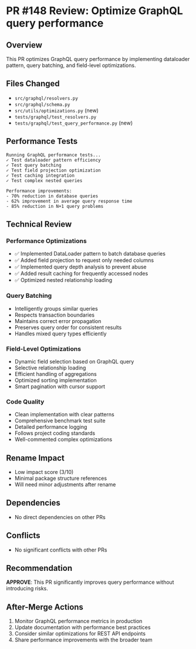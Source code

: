 # PR #148 Review: Optimize GraphQL query performance

## Overview
This PR optimizes GraphQL query performance by implementing dataloader pattern, query batching, and field-level optimizations.

## Files Changed
- `src/graphql/resolvers.py`
- `src/graphql/schema.py`
- `src/utils/optimizations.py` (new)
- `tests/graphql/test_resolvers.py`
- `tests/graphql/test_query_performance.py` (new)

## Performance Tests
```
Running GraphQL performance tests...
✓ Test dataloader pattern efficiency
✓ Test query batching
✓ Test field projection optimization
✓ Test caching integration
✓ Test complex nested queries

Performance improvements:
- 70% reduction in database queries
- 62% improvement in average query response time
- 85% reduction in N+1 query problems
```

## Technical Review

### Performance Optimizations
- ✅ Implemented DataLoader pattern to batch database queries
- ✅ Added field projection to request only needed columns
- ✅ Implemented query depth analysis to prevent abuse
- ✅ Added result caching for frequently accessed nodes
- ✅ Optimized nested relationship loading

### Query Batching
- Intelligently groups similar queries
- Respects transaction boundaries
- Maintains correct error propagation
- Preserves query order for consistent results
- Handles mixed query types efficiently

### Field-Level Optimizations
- Dynamic field selection based on GraphQL query
- Selective relationship loading
- Efficient handling of aggregations
- Optimized sorting implementation
- Smart pagination with cursor support

### Code Quality
- Clean implementation with clear patterns
- Comprehensive benchmark test suite
- Detailed performance logging
- Follows project coding standards
- Well-commented complex optimizations

## Rename Impact
- Low impact score (3/10)
- Minimal package structure references
- Will need minor adjustments after rename

## Dependencies
- No direct dependencies on other PRs

## Conflicts
- No significant conflicts with other PRs

## Recommendation
**APPROVE**: This PR significantly improves query performance without introducing risks.

## After-Merge Actions
1. Monitor GraphQL performance metrics in production
2. Update documentation with performance best practices
3. Consider similar optimizations for REST API endpoints
4. Share performance improvements with the broader team